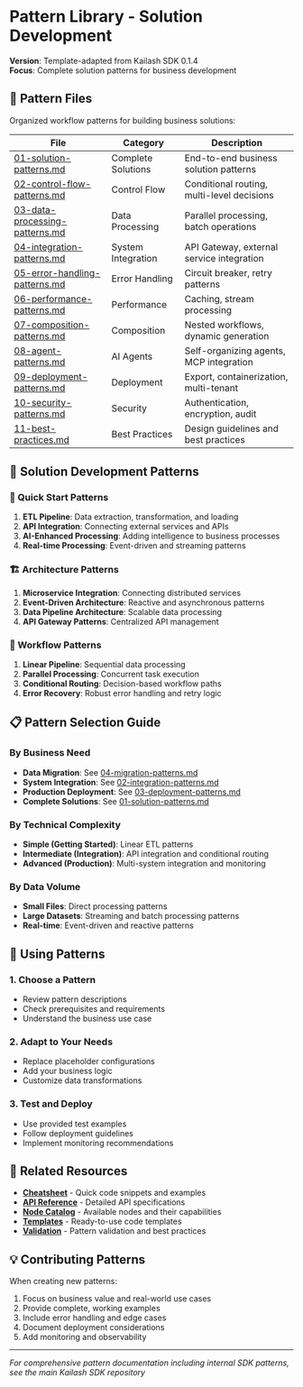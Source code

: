 # Pattern Library - Solution Development

**Version**: Template-adapted from Kailash SDK 0.1.4  
**Focus**: Complete solution patterns for business development

## 📁 Pattern Files

Organized workflow patterns for building business solutions:

| File | Category | Description |
|------|----------|-------------|
| [01-solution-patterns.md](01-solution-patterns.md) | Complete Solutions | End-to-end business solution patterns |
| [02-control-flow-patterns.md](02-control-flow-patterns.md) | Control Flow | Conditional routing, multi-level decisions |
| [03-data-processing-patterns.md](03-data-processing-patterns.md) | Data Processing | Parallel processing, batch operations |
| [04-integration-patterns.md](04-integration-patterns.md) | System Integration | API Gateway, external service integration |
| [05-error-handling-patterns.md](05-error-handling-patterns.md) | Error Handling | Circuit breaker, retry patterns |
| [06-performance-patterns.md](06-performance-patterns.md) | Performance | Caching, stream processing |
| [07-composition-patterns.md](07-composition-patterns.md) | Composition | Nested workflows, dynamic generation |
| [08-agent-patterns.md](08-agent-patterns.md) | AI Agents | Self-organizing agents, MCP integration |
| [09-deployment-patterns.md](09-deployment-patterns.md) | Deployment | Export, containerization, multi-tenant |
| [10-security-patterns.md](10-security-patterns.md) | Security | Authentication, encryption, audit |
| [11-best-practices.md](11-best-practices.md) | Best Practices | Design guidelines and best practices |

## 🎯 Solution Development Patterns

### 🚀 Quick Start Patterns
1. **ETL Pipeline**: Data extraction, transformation, and loading
2. **API Integration**: Connecting external services and APIs
3. **AI-Enhanced Processing**: Adding intelligence to business processes
4. **Real-time Processing**: Event-driven and streaming patterns

### 🏗️ Architecture Patterns
1. **Microservice Integration**: Connecting distributed services
2. **Event-Driven Architecture**: Reactive and asynchronous patterns
3. **Data Pipeline Architecture**: Scalable data processing
4. **API Gateway Patterns**: Centralized API management

### 🔄 Workflow Patterns
1. **Linear Pipeline**: Sequential data processing
2. **Parallel Processing**: Concurrent task execution
3. **Conditional Routing**: Decision-based workflow paths
4. **Error Recovery**: Robust error handling and retry logic

## 📋 Pattern Selection Guide

### By Business Need
- **Data Migration**: See [04-migration-patterns.md](04-migration-patterns.md)
- **System Integration**: See [02-integration-patterns.md](02-integration-patterns.md)
- **Production Deployment**: See [03-deployment-patterns.md](03-deployment-patterns.md)
- **Complete Solutions**: See [01-solution-patterns.md](01-solution-patterns.md)

### By Technical Complexity
- **Simple (Getting Started)**: Linear ETL patterns
- **Intermediate (Integration)**: API integration and conditional routing
- **Advanced (Production)**: Multi-system integration and monitoring

### By Data Volume
- **Small Files**: Direct processing patterns
- **Large Datasets**: Streaming and batch processing patterns
- **Real-time**: Event-driven and reactive patterns

## 🔧 Using Patterns

### 1. **Choose a Pattern**
- Review pattern descriptions
- Check prerequisites and requirements
- Understand the business use case

### 2. **Adapt to Your Needs**
- Replace placeholder configurations
- Add your business logic
- Customize data transformations

### 3. **Test and Deploy**
- Use provided test examples
- Follow deployment guidelines
- Implement monitoring recommendations

## 🔗 Related Resources

- **[Cheatsheet](../cheatsheet/)** - Quick code snippets and examples
- **[API Reference](../api/)** - Detailed API specifications
- **[Node Catalog](../nodes/)** - Available nodes and their capabilities
- **[Templates](../templates/)** - Ready-to-use code templates
- **[Validation](../validation/)** - Pattern validation and best practices

## 💡 Contributing Patterns

When creating new patterns:
1. Focus on business value and real-world use cases
2. Provide complete, working examples
3. Include error handling and edge cases
4. Document deployment considerations
5. Add monitoring and observability

---
*For comprehensive pattern documentation including internal SDK patterns, see the main Kailash SDK repository*